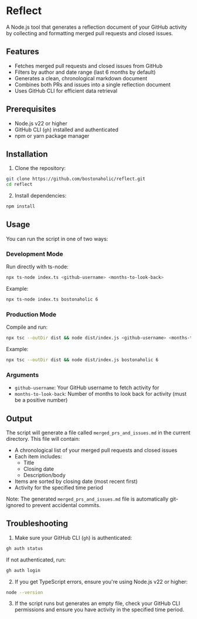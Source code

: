# Reflect

A Node.js tool that generates a reflection document of your GitHub activity by collecting and formatting merged pull requests and closed issues.

## Features

- Fetches merged pull requests and closed issues from GitHub
- Filters by author and date range (last 6 months by default)
- Generates a clean, chronological markdown document
- Combines both PRs and issues into a single reflection document
- Uses GitHub CLI for efficient data retrieval

## Prerequisites

- Node.js v22 or higher
- GitHub CLI (`gh`) installed and authenticated
- npm or yarn package manager

## Installation

1. Clone the repository:

```bash
git clone https://github.com/bostonaholic/reflect.git
cd reflect
```

2. Install dependencies:

```bash
npm install
```

## Usage

You can run the script in one of two ways:

### Development Mode

Run directly with ts-node:

```bash
npx ts-node index.ts <github-username> <months-to-look-back>
```

Example:

```bash
npx ts-node index.ts bostonaholic 6
```

### Production Mode

Compile and run:

```bash
npx tsc --outDir dist && node dist/index.js <github-username> <months-to-look-back>
```

Example:

```bash
npx tsc --outDir dist && node dist/index.js bostonaholic 6
```

### Arguments

- `github-username`: Your GitHub username to fetch activity for
- `months-to-look-back`: Number of months to look back for activity (must be a positive number)

## Output

The script will generate a file called `merged_prs_and_issues.md` in the current directory. This file will contain:

- A chronological list of your merged pull requests and closed issues
- Each item includes:
  - Title
  - Closing date
  - Description/body
- Items are sorted by closing date (most recent first)
- Activity for the specified time period

Note: The generated `merged_prs_and_issues.md` file is automatically git-ignored to prevent accidental commits.

## Troubleshooting

1. Make sure your GitHub CLI (`gh`) is authenticated:

```bash
gh auth status
```

If not authenticated, run:

```bash
gh auth login
```

2. If you get TypeScript errors, ensure you're using Node.js v22 or higher:

```bash
node --version
```

3. If the script runs but generates an empty file, check your GitHub CLI permissions and ensure you have activity in the specified time period.
